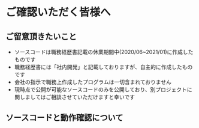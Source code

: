 # ご確認いただく皆様へ
## ご留意頂きたいこと
- ソースコードは職務経歴書記載の休業期間中(2020/06~2021/01)に作成したものです
- 職務経歴書には「社内開発」と記載しておりますが、自主的に作成したものです
- 会社の指示で職務上作成したプログラムは一切含まれておりません
- 現時点で公開が可能なソースコードのみを公開しており、別プロジェクトに関しましてはご相談させていただけますと幸いです
## ソースコードと動作確認について